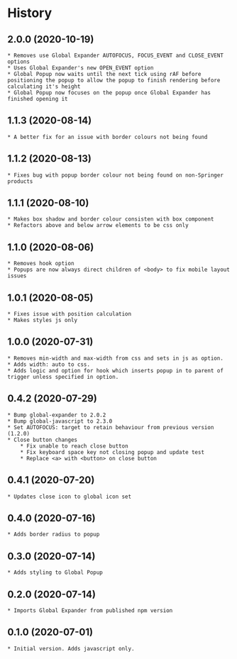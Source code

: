 # History

## 2.0.0 (2020-10-19)
    * Removes use Global Expander AUTOFOCUS, FOCUS_EVENT and CLOSE_EVENT options
    * Uses Global Expander's new OPEN_EVENT option
    * Global Popup now waits until the next tick using rAF before positioning the popup to allow the popup to finish rendering before calculating it's height 
    * Global Popup now focuses on the popup once Global Expander has finished opening it
    
## 1.1.3 (2020-08-14)
    * A better fix for an issue with border colours not being found

## 1.1.2 (2020-08-13)
    * Fixes bug with popup border colour not being found on non-Springer products

## 1.1.1 (2020-08-10)
    * Makes box shadow and border colour consisten with box component
    * Refactors above and below arrow elements to be css only

## 1.1.0 (2020-08-06)
    * Removes hook option
    * Popups are now always direct children of <body> to fix mobile layout issues

## 1.0.1 (2020-08-05)
    * Fixes issue with position calculation
    * Makes styles js only
    
## 1.0.0 (2020-07-31)
    * Removes min-width and max-width from css and sets in js as option.
    * Adds width: auto to css.
    * Adds logic and option for hook which inserts popup in to parent of trigger unless specified in option.

## 0.4.2 (2020-07-29)
    * Bump global-expander to 2.0.2
    * Bump global-javascript to 2.3.0
    * Set AUTOFOCUS: target to retain behaviour from previous version (1.2.0)
    * Close button changes
        * Fix unable to reach close button
        * Fix keyboard space key not closing popup and update test
        * Replace <a> with <button> on close button  

## 0.4.1 (2020-07-20)
    * Updates close icon to global icon set

## 0.4.0 (2020-07-16)
    * Adds border radius to popup

## 0.3.0 (2020-07-14)
    * Adds styling to Global Popup
    
## 0.2.0 (2020-07-14)
    * Imports Global Expander from published npm version

## 0.1.0 (2020-07-01)
    * Initial version. Adds javascript only.

